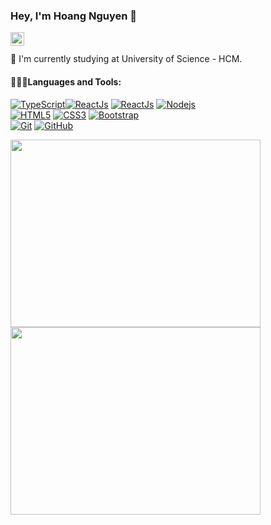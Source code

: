 ### Hey, I'm Hoang Nguyen 👋

<a href="https://github.com/nm-hoang">
  <img align="left" alt="Github" width="22px" src="https://cdn.jsdelivr.net/npm/simple-icons@v3/icons/github.svg" />
</a>

<br/>
<br/>
🔭 I'm currently studying at University of Science - HCM.

 #### 👨🏻‍💻Languages and Tools:

[![TypeScript](https://img.shields.io/badge/-TypeScript-faf3dd?style=flat&logo=typescript)](https://github.com/nm-hoang)[![ReactJs](https://img.shields.io/badge/-ReactJs-1572B6?style=flat&logo=cs)](https://github.com/nm-hoang) [![ReactJs](https://img.shields.io/badge/-ReactJs-1572B6?style=flat&logo=react)](https://github.com/nm-hoang) [![Nodejs](https://img.shields.io/badge/-Nodejs-black?style=flat&logo=Node.js)](https://github.com/nm-hoang)<br/> [![HTML5](https://img.shields.io/badge/-HTML5-E34F26?style=flat&logo=html5&logoColor=white)](https://github.com/nm-hoang) [![CSS3](https://img.shields.io/badge/-CSS3-1572B6?style=flat&logo=css3)](https://github.com/nm-hoang) [![Bootstrap](https://img.shields.io/badge/-Bootstrap-563D7C?style=flat&logo=bootstrap)](https://github.com/nm-hoang) <br />
[![Git](https://img.shields.io/badge/-Git-black?style=flat&logo=git)](https://github.com/nm-hoang) [![GitHub](https://img.shields.io/badge/-GitHub-181717?style=flat&logo=github)](https://github.com/nm-hoang)

<img src="https://media.giphy.com/media/xUA7bdpLxQhsSQdyog/giphy.gif" width="400" height="300" />     <img src="https://media.giphy.com/media/LmNwrBhejkK9EFP504/giphy.gif" width="400" height="300" />

